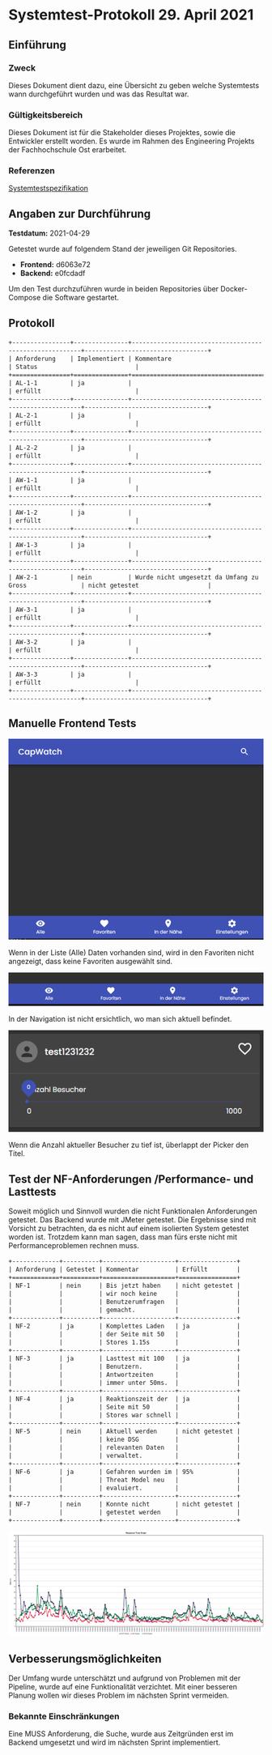 # Systemtest-Protokoll 29. April 2021

## Einführung

### Zweck

Dieses Dokument dient dazu, eine Übersicht zu geben welche Systemtests wann durchgeführt wurden und was das Resultat war.

### Gültigkeitsbereich

Dieses Dokument ist für die Stakeholder dieses Projektes, sowie die Entwickler erstellt worden. Es wurde im Rahmen des Engineering Projekts der Fachhochschule Ost erarbeitet.

### Referenzen

[Systemtestspezifikation](./systemtestspezifikation.md)

## Angaben zur Durchführung

**Testdatum:** 2021-04-29

Getestet wurde auf folgendem Stand der jeweiligen Git Repositories.

- **Frontend:** d6063e72
- **Backend:** e0fcdadf

Um den Test durchzuführen wurde in beiden Repositories über Docker-Compose die Software gestartet.

## Protokoll

```eval_rst
+----------------+---------------+--------------------------------------------------------+----------------------------------+
| Anforderung    | Implementiert | Kommentare                                             | Status                           |
+================+===============+========================================================+==================================+
| AL-1-1         | ja            |                                                        | erfüllt                          |
+----------------+---------------+--------------------------------------------------------+----------------------------------+
| AL-2-1         | ja            |                                                        | erfüllt                          |
+----------------+---------------+--------------------------------------------------------+----------------------------------+
| AL-2-2         | ja            |                                                        | erfüllt                          |
+----------------+---------------+--------------------------------------------------------+----------------------------------+
| AW-1-1         | ja            |                                                        | erfüllt                          |
+----------------+---------------+--------------------------------------------------------+----------------------------------+
| AW-1-2         | ja            |                                                        | erfüllt                          |
+----------------+---------------+--------------------------------------------------------+----------------------------------+
| AW-1-3         | ja            |                                                        | erfüllt                          |
+----------------+---------------+--------------------------------------------------------+----------------------------------+
| AW-2-1         | nein          | Wurde nicht umgesetzt da Umfang zu Gross               | nicht getestet                   |
+----------------+---------------+--------------------------------------------------------+----------------------------------+
| AW-3-1         | ja            |                                                        | erfüllt                          |
+----------------+---------------+--------------------------------------------------------+----------------------------------+
| AW-3-2         | ja            |                                                        | erfüllt                          |
+----------------+---------------+--------------------------------------------------------+----------------------------------+
| AW-3-3         | ja            |                                                        | erfüllt                          |
+----------------+---------------+--------------------------------------------------------+----------------------------------+
```

## Manuelle Frontend Tests

![frontend-test-favorites-empty](../../images/frontend-test-favorites-empty.png)

Wenn in der Liste (Alle) Daten vorhanden sind, wird in den Favoriten nicht angezeigt, dass keine Favoriten ausgewählt sind.

![frontend-test-navigation-current-location](../../images/frontend-test-navigation-current-location.png)

In der Navigation ist nicht ersichtlich, wo man sich aktuell befindet.

![frontend-test-picker-overlapping-title](../../images/frontend-test-picker-overlapping-title.png)

Wenn die Anzahl aktueller Besucher zu tief ist, überlappt der Picker den Titel.

## Test der NF-Anforderungen /Performance- und Lasttests

Soweit möglich und Sinnvoll wurden die nicht Funktionalen Anforderungen getestet. Das Backend wurde mit JMeter getestet. Die Ergebnisse sind mit Vorsicht zu betrachten, da es nicht auf einem isolierten System getestet worden ist. Trotzdem kann man sagen, dass man fürs erste nicht mit Performanceproblemen rechnen muss.

```eval_rst
+-------------+----------+--------------------+----------------+
| Anforderung | Getestet | Kommentar          | Erfüllt        |
+=============+==========+====================+================+
| NF-1        | nein     | Bis jetzt haben    | nicht getestet |
|             |          | wir noch keine     |                |
|             |          | Benutzerumfragen   |                |
|             |          | gemacht.           |                |
+-------------+----------+--------------------+----------------+
| NF-2        | ja       | Komplettes Laden   | ja             |
|             |          | der Seite mit 50   |                |
|             |          | Stores 1.15s       |                |
+-------------+----------+--------------------+----------------+
| NF-3        | ja       | Lasttest mit 100   | ja             |
|             |          | Benutzern.         |                |
|             |          | Antwortzeiten      |                |
|             |          | immer unter 50ms.  |                |
+-------------+----------+--------------------+----------------+
| NF-4        | ja       | Reaktionszeit der  | ja             |
|             |          | Seite mit 50       |                |
|             |          | Stores war schnell |                |
+-------------+----------+--------------------+----------------+
| NF-5        | nein     | Aktuell werden     | nicht getestet |
|             |          | keine DSG          |                |
|             |          | relevanten Daten   |                |
|             |          | verwaltet.         |                |
+-------------+----------+--------------------+----------------+
| NF-6        | ja       | Gefahren wurden im | 95%            |
|             |          | Threat Model neu   |                |
|             |          | evaluiert.         |                |
+-------------+----------+--------------------+----------------+
| NF-7        | nein     | Konnte nicht       | nicht getestet |
|             |          | getestet werden    |                |
+-------------+----------+--------------------+----------------+
```

![response-time-graph](../../images/response-time-graph.png)

## Verbesserungsmöglichkeiten

 Der Umfang wurde unterschätzt und aufgrund von Problemen mit der Pipeline, wurde auf eine Funktionalität verzichtet. Mit einer besseren Planung wollen wir dieses Problem im nächsten Sprint vermeiden.

### Bekannte Einschränkungen

Eine MUSS Anforderung, die Suche, wurde aus Zeitgründen erst im Backend umgesetzt und wird im nächsten Sprint implementiert.